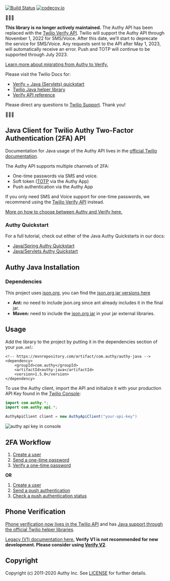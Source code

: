[![Build Status](https://travis-ci.org/twilio/authy-java.svg?branch=master)](https://travis-ci.org/twilio/authy-java)
[![codecov.io](http://codecov.io/github/twilio/authy-java/coverage.svg?branch=master)](https://codecov.io/gh/twilio/authy-java)

🚨🚨🚨

**This library is no longer actively maintained.** The Authy API has been replaced with the [Twilio Verify API](https://www.twilio.com/docs/verify). Twilio will support the Authy API through November 1, 2022 for SMS/Voice. After this date, we’ll start to deprecate the service for SMS/Voice. Any requests sent to the API after May 1, 2023, will automatically receive an error.  Push and TOTP will continue to be supported through July 2023.

[Learn more about migrating from Authy to Verify.](https://www.twilio.com/blog/migrate-authy-to-verify)

Please visit the Twilio Docs for:
* [Verify + Java (Servlets) quickstart](https://www.twilio.com/docs/verify/quickstarts/java-servlets)
* [Twilio Java helper library](https://www.twilio.com/docs/libraries/java)
* [Verify API reference](https://www.twilio.com/docs/verify/api)

Please direct any questions to [Twilio Support](https://support.twilio.com/hc/en-us). Thank you!

🚨🚨🚨


## Java Client for Twilio Authy Two-Factor Authentication (2FA) API

Documentation for Java usage of the Authy API lives in the [official Twilio documentation](https://www.twilio.com/docs/authy/api/).

The Authy API supports multiple channels of 2FA:
* One-time passwords via SMS and voice.
* Soft token ([TOTP](https://www.twilio.com/docs/glossary/totp) via the Authy App)
* Push authentication via the Authy App

If you only need SMS and Voice support for one-time passwords, we recommend using the [Twilio Verify API](https://www.twilio.com/docs/verify/api) instead. 

[More on how to choose between Authy and Verify here.](https://www.twilio.com/docs/verify/authy-vs-verify)

### Authy Quickstart

For a full tutorial, check out either of the Java Authy Quickstarts in our docs:
* [Java/Spring Authy Quickstart](https://www.twilio.com/docs/authy/quickstart/two-factor-authentication-java-spring)
* [Java/Servlets Authy Quickstart](https://www.twilio.com/docs/authy/quickstart/two-factor-authentication-java-servlets)

## Authy Java Installation

### Dependencies
This project uses [json.org](https://github.com/douglascrockford/JSON-java), you can find
the [json.org jar versions here](https://search.maven.org/#search|gav|1|g%3A%22org.json%22%20AND%20a%3A%22json%22)

* **Ant:** no need to include json.org since ant already includes it in the final jar.
* **Maven:** need to include the [json.org jar](https://search.maven.org/#search|gav|1|g%3A%22org.json%22%20AND%20a%3A%22json%22) in your jar external libraries.

## Usage

Add the library to the project by putting it in the dependencies section of your `pom.xml`:
```
<!-- https://mvnrepository.com/artifact/com.authy/authy-java -->
<dependency>
    <groupId>com.authy</groupId>
    <artifactId>authy-java</artifactId>
    <version>1.5.0</version>
</dependency>
```

To use the Authy client, import the API and initialize it with your production API Key found in the [Twilio Console](https://www.twilio.com/console/authy/applications/):

```java
import com.authy.*;
import com.authy.api.*;

AuthyApiClient client = new AuthyApiClient("your-api-key")
```

![authy api key in console](https://s3.amazonaws.com/com.twilio.prod.twilio-docs/images/account-security-api-key.width-800.png)

## 2FA Workflow

1. [Create a user](https://www.twilio.com/docs/authy/api/users#enabling-new-user)
2. [Send a one-time password](https://www.twilio.com/docs/authy/api/one-time-passwords)
3. [Verify a one-time password](https://www.twilio.com/docs/authy/api/one-time-passwords#verify-a-one-time-password)

**OR**

1. [Create a user](https://www.twilio.com/docs/authy/api/users#enabling-new-user)
2. [Send a push authentication](https://www.twilio.com/docs/authy/api/push-authentications)
3. [Check a push authentication status](https://www.twilio.com/docs/authy/api/push-authentications#check-approval-request-status)


## <a name="phone-verification"></a>Phone Verification

[Phone verification now lives in the Twilio API](https://www.twilio.com/docs/verify/api) and has [Java support through the official Twilio helper libraries](https://www.twilio.com/docs/libraries/java). 

[Legacy (V1) documentation here.](verify-legacy-v1.md) **Verify V1 is not recommended for new development. Please consider using [Verify V2](https://www.twilio.com/docs/verify/api)**.

## Copyright

Copyright (c) 2011-2020 Authy Inc. See [LICENSE](https://github.com/twilio/authy-java/blob/master/LICENSE.txt) for further details.
